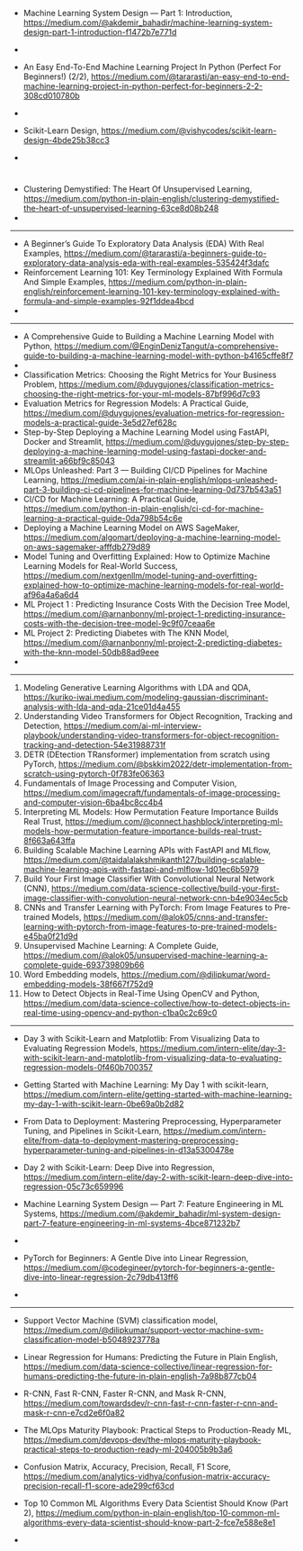
- Machine Learning System Design — Part 1: Introduction, https://medium.com/@akdemir_bahadir/machine-learning-system-design-part-1-introduction-f1472b7e771d
- 


- An Easy End-To-End Machine Learning Project In Python (Perfect For Beginners!) (2/2), https://medium.com/@tararasti/an-easy-end-to-end-machine-learning-project-in-python-perfect-for-beginners-2-2-308cd010780b
- 
- Scikit-Learn Design, https://medium.com/@vishycodes/scikit-learn-design-4bde25b38cc3
- 

# 
- Clustering Demystified: The Heart Of Unsupervised Learning, https://medium.com/python-in-plain-english/clustering-demystified-the-heart-of-unsupervised-learning-63ce8d08b248
- 

---------------------

- A Beginner’s Guide To Exploratory Data Analysis (EDA) With Real Examples, https://medium.com/@tararasti/a-beginners-guide-to-exploratory-data-analysis-eda-with-real-examples-535424f3dafc
- Reinforcement Learning 101: Key Terminology Explained With Formula And Simple Examples, https://medium.com/python-in-plain-english/reinforcement-learning-101-key-terminology-explained-with-formula-and-simple-examples-92f1ddea4bcd
- 

--------------------------------------------------


- A Comprehensive Guide to Building a Machine Learning Model with Python, https://medium.com/@EnginDenizTangut/a-comprehensive-guide-to-building-a-machine-learning-model-with-python-b4165cffe8f7
- 
- Classification Metrics: Choosing the Right Metrics for Your Business Problem, https://medium.com/@duygujones/classification-metrics-choosing-the-right-metrics-for-your-ml-models-87bf996d7c93
- Evaluation Metrics for Regression Models: A Practical Guide, https://medium.com/@duygujones/evaluation-metrics-for-regression-models-a-practical-guide-3e5d27ef628c
- Step-by-Step Deploying a Machine Learning Model using FastAPI, Docker and Streamlit, https://medium.com/@duygujones/step-by-step-deploying-a-machine-learning-model-using-fastapi-docker-and-streamlit-a66bf9c85043
- MLOps Unleashed: Part 3 — Building CI/CD Pipelines for Machine Learning, https://medium.com/ai-in-plain-english/mlops-unleashed-part-3-building-ci-cd-pipelines-for-machine-learning-0d737b543a51
- CI/CD for Machine Learning: A Practical Guide, https://medium.com/python-in-plain-english/ci-cd-for-machine-learning-a-practical-guide-0da798b54c6e
-  Deploying a Machine Learning Model on AWS SageMaker, https://medium.com/algomart/deploying-a-machine-learning-model-on-aws-sagemaker-afffdb279d89
-  Model Tuning and Overfitting Explained: How to Optimize Machine Learning Models for Real-World Success, https://medium.com/nextgenllm/model-tuning-and-overfitting-explained-how-to-optimize-machine-learning-models-for-real-world-af96a4a6a6d4
-  ML Project 1 : Predicting Insurance Costs With the Decision Tree Model, https://medium.com/@arnanbonny/ml-project-1-predicting-insurance-costs-with-the-decision-tree-model-9c9f07ceaa6e
-  ML Project 2: Predicting Diabetes with The KNN Model, https://medium.com/@arnanbonny/ml-project-2-predicting-diabetes-with-the-knn-model-50db88ad9eee
-  




--------------------------------------------------------------------

1) Modeling Generative Learning Algorithms with LDA and QDA, https://kuriko-iwai.medium.com/modeling-gaussian-discriminant-analysis-with-lda-and-qda-21ce01d4a455
2) Understanding Video Transformers for Object Recognition, Tracking and Detection, https://medium.com/ai-ml-interview-playbook/understanding-video-transformers-for-object-recognition-tracking-and-detection-54e31988731f
3) DETR (DEtection TRansformer) implementation from scratch using PyTorch, https://medium.com/@bskkim2022/detr-implementation-from-scratch-using-pytorch-0f783fe06363
4) Fundamentals of Image Processing and Computer Vision, https://medium.com/imagecraft/fundamentals-of-image-processing-and-computer-vision-6ba4bc8cc4b4
5) Interpreting ML Models: How Permutation Feature Importance Builds Real Trust, https://medium.com/@connect.hashblock/interpreting-ml-models-how-permutation-feature-importance-builds-real-trust-8f663a643ffa
6) Building Scalable Machine Learning APIs with FastAPI and MLflow, https://medium.com/@taidalalakshmikanth127/building-scalable-machine-learning-apis-with-fastapi-and-mlflow-1d01ec6b5979
7) Build Your First Image Classifier With Convolutional Neural Network (CNN), https://medium.com/data-science-collective/build-your-first-image-classifier-with-convolution-neural-network-cnn-b4e9034ec5cb
8) CNNs and Transfer Learning with PyTorch: From Image Features to Pre-trained Models, https://medium.com/@alok05/cnns-and-transfer-learning-with-pytorch-from-image-features-to-pre-trained-models-e45ba0f21d9d
9) Unsupervised Machine Learning: A Complete Guide, https://medium.com/@alok05/unsupervised-machine-learning-a-complete-guide-693739809b66
10) Word Embedding models, https://medium.com/@dilipkumar/word-embedding-models-38f667f752d9
11) How to Detect Objects in Real-Time Using OpenCV and Python, https://medium.com/data-science-collective/how-to-detect-objects-in-real-time-using-opencv-and-python-c1ba0c2c69c0


-----------------------------------

- Day 3 with Scikit-Learn and Matplotlib: From Visualizing Data to Evaluating Regression Models, https://medium.com/intern-elite/day-3-with-scikit-learn-and-matplotlib-from-visualizing-data-to-evaluating-regression-models-0f460b700357
- Getting Started with Machine Learning: My Day 1 with scikit-learn, https://medium.com/intern-elite/getting-started-with-machine-learning-my-day-1-with-scikit-learn-0be69a0b2d82
- From Data to Deployment: Mastering Preprocessing, Hyperparameter Tuning, and Pipelines in Scikit-Learn, https://medium.com/intern-elite/from-data-to-deployment-mastering-preprocessing-hyperparameter-tuning-and-pipelines-in-d13a5300478e
- Day 2 with Scikit-Learn: Deep Dive into Regression, https://medium.com/intern-elite/day-2-with-scikit-learn-deep-dive-into-regression-05c73c659996
- Machine Learning System Design — Part 7: Feature Engineering in ML Systems, https://medium.com/@akdemir_bahadir/ml-system-design-part-7-feature-engineering-in-ml-systems-4bce871232b7
- 


- PyTorch for Beginners: A Gentle Dive into Linear Regression, https://medium.com/@codegineer/pytorch-for-beginners-a-gentle-dive-into-linear-regression-2c79db413ff6
- 


-----------------------------

- Support Vector Machine (SVM) classification model, https://medium.com/@dilipkumar/support-vector-machine-svm-classification-model-b5048923778a
- Linear Regression for Humans: Predicting the Future in Plain English, https://medium.com/data-science-collective/linear-regression-for-humans-predicting-the-future-in-plain-english-7a98b877cb04



- R-CNN, Fast R-CNN, Faster R-CNN, and Mask R-CNN, https://medium.com/towardsdev/r-cnn-fast-r-cnn-faster-r-cnn-and-mask-r-cnn-e7cd2e6f0a82
- The MLOps Maturity Playbook: Practical Steps to Production-Ready ML, https://medium.com/devops-dev/the-mlops-maturity-playbook-practical-steps-to-production-ready-ml-204005b9b3a6
- Confusion Matrix, Accuracy, Precision, Recall, F1 Score, https://medium.com/analytics-vidhya/confusion-matrix-accuracy-precision-recall-f1-score-ade299cf63cd
- Top 10 Common ML Algorithms Every Data Scientist Should Know (Part 2), https://medium.com/python-in-plain-english/top-10-common-ml-algorithms-every-data-scientist-should-know-part-2-fce7e588e8e1
- 
